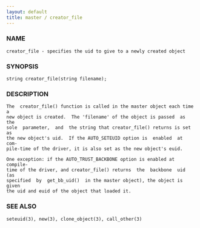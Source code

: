 ```yaml
---
layout: default
title: master / creator_file
---
```


### NAME

    creator_file - specifies the uid to give to a newly created object


### SYNOPSIS

    string creator_file(string filename);


### DESCRIPTION

    The  creator_file() function is called in the master object each time a
    new object is created.  The 'filename' of the object is passed  as  the
    sole  parameter,  and  the string that creator_file() returns is set as
    the new object's uid.  If the AUTO_SETEUID option is  enabled  at  com‐
    pile-time of the driver, it is also set as the new object's euid.

    One exception: if the AUTO_TRUST_BACKBONE option is enabled at compile-
    time of the driver, and creator_file() returns  the  backbone  uid  (as
    specified  by  get_bb_uid()  in the master object), the object is given
    the uid and euid of the object that loaded it.


### SEE ALSO

    seteuid(3), new(3), clone_object(3), call_other(3)
